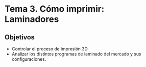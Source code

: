 # Tema  3. Cómo imprimir: Laminadores

## Objetivos

* Controlar el proceso de impresión 3D
* Analizar los distintos programas de laminado del mercado y sus configuraciones.